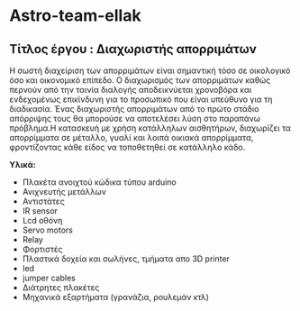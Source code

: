 # Astro-team-ellak


## Τίτλος έργου : Διαχωριστής απορριμάτων
Η σωστή διαχείριση των απορριμάτων είναι σημαντική τόσο σε οικολογικό όσο και οικονομικό επίπεδο. Ο διαχωρισμός των απορριμάτων καθώς περνούν από την ταινία διαλογής αποδεικνύεται χρονοβόρα και ενδεχομένως επικίνδυνη για το προσωπικό που είναι υπεύθυνο για τη διαδικασία. Ένας διαχωριστής απορριμάτων από το πρώτο στάδιο απόρριψης τους θα μπορούσε να αποτελέσει λύση στο παραπάνω πρόβλημα.Η κατασκευή με χρήση κατάλληλων αισθητήρων, διαχωρίζει τα απορρίμματα σε μέταλλο, γυαλί και λοιπά οικιακά απορρίμματα, φροντίζοντας κάθε είδος να τοποθετηθεί σε κατάλληλο κάδο. 

**Υλικά:**
- Πλακέτα ανοιχτού κώδικα τύπου arduino
- Ανιχνευτής μετάλλων
- Αντιστάτες
- IR sensor
- Lcd οθόνη
- Servo motors
- Relay
- Φορτιστές
- Πλαστικά δοχεία και σωλήνες, τμήματα απο 3D printer
- led
- jumper cables
- Διάτρητες πλακέτες
- Μηχανικά εξαρτήματα (γρανάζια, ρουλεμάν κτλ)
